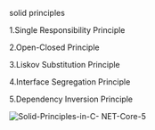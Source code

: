 solid principles

1.Single Responsibility Principle


2.Open-Closed Principle


3.Liskov Substitution Principle


4.Interface Segregation Principle


5.Dependency Inversion Principle


![Solid-Principles-in-C- NET-Core-5](https://user-images.githubusercontent.com/93442332/232232912-01a8baf5-867e-4c63-86a9-96473be79e2f.png)
